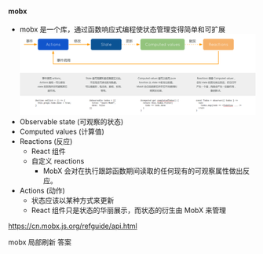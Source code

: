 #### mobx

- mobx 是一个库，通过函数响应式编程使状态管理变得简单和可扩展
  ![mobxstatus](../../public/clipboard.png)
- Observable state (可观察的状态)
- Computed values (计算值)
- Reactions (反应)
  - React 组件
  - 自定义 reactions
    - MobX 会对在执行跟踪函数期间读取的任何现有的可观察属性做出反应。
- Actions (动作)
  - 状态应该以某种方式来更新
  - React 组件只是状态的华丽展示，而状态的衍生由 MobX 来管理

https://cn.mobx.js.org/refguide/api.html

mobx 局部刷新
答案
